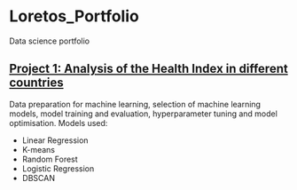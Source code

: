 # Loretos_Portfolio
Data science portfolio

## [Project 1: Analysis of the Health Index in different countries](https://github.com/LoretaE/SveikatosAnalize)
Data preparation for machine learning, selection of machine learning models, model training and evaluation, hyperparameter tuning and model optimisation.
Models used: 
* Linear Regression
* K-means
* Random Forest
* Logistic Regression
* DBSCAN


